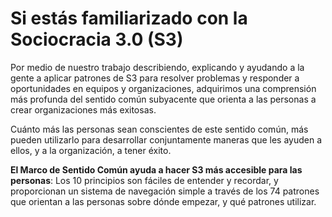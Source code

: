 # Si estás familiarizado con la Sociocracia 3.0 (S3)


Por medio de nuestro trabajo describiendo, explicando y ayudando a la gente a aplicar patrones de S3 para resolver problemas y responder a oportunidades en equipos y organizaciones, adquirimos una comprensión más profunda del sentido común subyacente que orienta a las personas a crear organizaciones más exitosas.

Cuánto más las personas sean conscientes de este sentido común, más pueden utilizarlo para desarrollar conjuntamente maneras que les ayuden a ellos, y a la organización, a tener éxito.

**El Marco de Sentido Común ayuda a hacer S3 más accesible para las personas**: Los 10 principios son fáciles de entender y recordar, y proporcionan un sistema de navegación simple a través de los 74 patrones que orientan a las personas sobre dónde empezar, y qué patrones utilizar.
